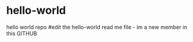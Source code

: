 # hello-world
hello world repo
#edit the hello-world read me file - 
im a new member in this GITHUB
